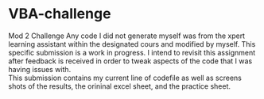 # VBA-challenge
Mod 2 Challenge 
Any code I did not generate myself was from the xpert learning assistant within the designated cours and modified by myself.
This specific submission is a work in progress. I intend to revisit this assignment after feedback is received in order to tweak aspects of the code that I was having issues with. \
This submission contains my current line of codefile as well as screens shots of the results, the orininal excel sheet, and the practice sheet. 
